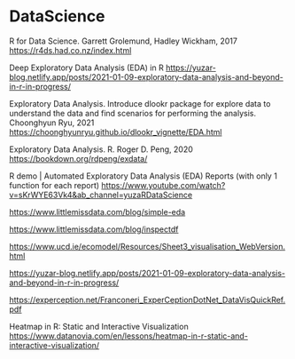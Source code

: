 # DataScience

R for Data Science. Garrett Grolemund, Hadley Wickham, 2017
https://r4ds.had.co.nz/index.html

Deep Exploratory Data Analysis (EDA) in R
https://yuzar-blog.netlify.app/posts/2021-01-09-exploratory-data-analysis-and-beyond-in-r-in-progress/

Exploratory Data Analysis. Introduce dlookr package for explore data to understand the data and find scenarios for performing the analysis. Choonghyun Ryu, 2021
https://choonghyunryu.github.io/dlookr_vignette/EDA.html

Exploratory Data Analysis. R. Roger D. Peng, 2020
https://bookdown.org/rdpeng/exdata/

R demo | Automated Exploratory Data Analysis (EDA) Reports (with only 1 function for each report)
https://www.youtube.com/watch?v=sKrWYE63Vk4&ab_channel=yuzaRDataScience

https://www.littlemissdata.com/blog/simple-eda

https://www.littlemissdata.com/blog/inspectdf

https://www.ucd.ie/ecomodel/Resources/Sheet3_visualisation_WebVersion.html

https://yuzar-blog.netlify.app/posts/2021-01-09-exploratory-data-analysis-and-beyond-in-r-in-progress/


https://experception.net/Franconeri_ExperCeptionDotNet_DataVisQuickRef.pdf

Heatmap in R: Static and Interactive Visualization
https://www.datanovia.com/en/lessons/heatmap-in-r-static-and-interactive-visualization/




































